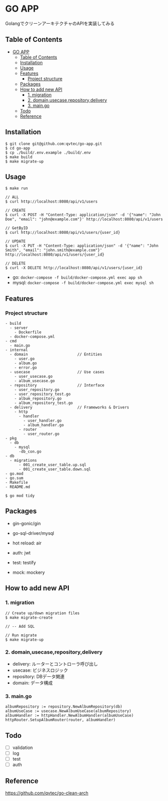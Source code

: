# GO APP

GolangでクリーンアーキテクチャのAPIを実装してみる

## Table of Contents

- [GO APP](#go-app)
  - [Table of Contents](#table-of-contents)
  - [Installation](#installation)
  - [Usage](#usage)
  - [Features](#features)
    - [Project structure](#project-structure)
  - [Packages](#packages)
  - [How to add new API](#how-to-add-new-api)
    - [1. migration](#1-migration)
    - [2. domain,usecase,repository,delivery](#2-domainusecaserepositorydelivery)
    - [3. main.go](#3-maingo)
  - [Todo](#todo)
  - [Reference](#reference)

## Installation

```
$ git clone git@github.com:qvtec/go-app.git
$ cd go-app
$ cp ./build/.env.example ./build/.env
$ make build
$ make migrate-up
```

## Usage

```
$ make run

// ALL
$ curl http://localhost:8080/api/v1/users

// CREATE
$ curl -X POST -H "Content-Type: application/json" -d '{"name": "John Doe", "email": "john@example.com"}' http://localhost:8080/api/v1/users

// GetByID
$ curl http://localhost:8080/api/v1/users/{user_id}

// UPDATE
$ curl -X PUT -H "Content-Type: application/json" -d '{"name": "John Smith", "email": "john.smith@example.com"}' http://localhost:8080/api/v1/users/{user_id}

// DELETE
$ curl -X DELETE http://localhost:8080/api/v1/users/{user_id}
```

* go: `docker-compose -f build/docker-compose.yml exec app sh`
* mysql: `docker-compose -f build/docker-compose.yml exec mysql sh`

## Features

### Project structure

```
- build
  - server
    - Dockerfile
  - docker-compose.yml
- cmd
  - main.go
- internal
  - domain                      // Entities
    - user.go
    - album.go
    - error.go
  - usecase                     // Use cases
    - user_usecase.go
    - album_usecase.go
  - repository                  // Interface
    - user_repository.go
    - user_repository_test.go
    - album_repository.go
    - album_repository_test.go
  - delivery                    // Frameworks & Drivers
    - http
      - handler
        - user_handler.go
        - album_handler.go
      - router
        - user_router.go
- pkg
  - db
    - mysql
      -db_con.go
- db
  - migrations
      - 001_create_user_table.up.sql
      - 001_create_user_table.down.sql
- go.mod
- go.sum
- Makefile
- README.md
```

```
$ go mod tidy
```

## Packages

* gin-gonic/gin
* go-sql-driver/mysql

* hot reload: air
* auth: jwt
* test: testify
* mock: mockery

## How to add new API

### 1. migration

```
// Create up/down migration files
$ make migrate-create

// -- Add SQL

// Run migrate
$ make migrate-up
```

### 2. domain,usecase,repository,delivery

* delivery: ルーターとコントローラ呼び出し
* usecase: ビジネスロジック
* repository: DBデータ関連
* domain: データ構成

### 3. main.go

```
albumRepository := repository.NewAlbumRepository(db)
albumUseCase := usecase.NewAlbumUseCase(albumRepository)
albumHandler := httpHandler.NewAlbumHandler(albumUseCase)
httpRouter.SetupAlbumRouter(router, albumHandler)
```

## Todo

- [ ] validation
- [ ] log
- [ ] test
- [ ] auth

## Reference

https://github.com/qvtec/go-clean-arch